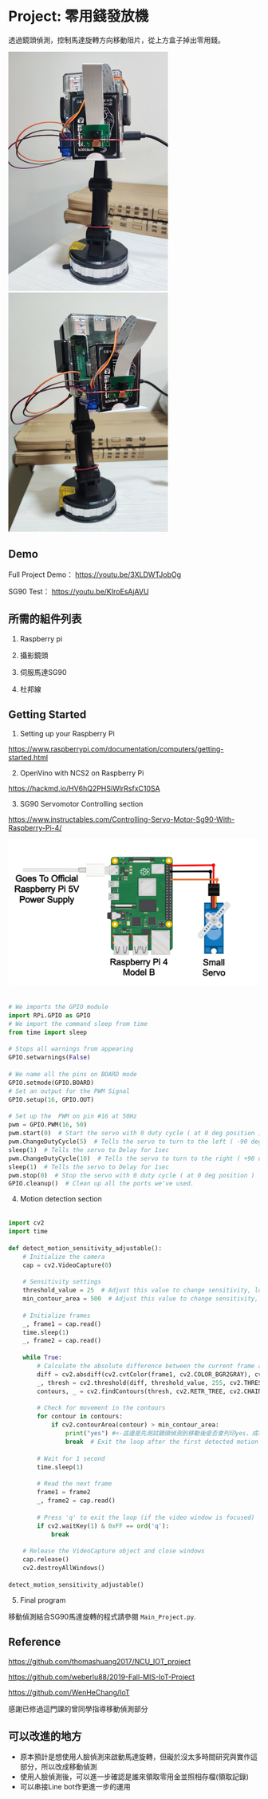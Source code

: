 # Project: 零用錢發放機
透過鏡頭偵測，控制馬達旋轉方向移動阻片，從上方盒子掉出零用錢。

<img src="https://github.com/111453023/-Project/blob/main/PIC/PIC1.jpg" height="480px" width="320px" />
<img src="https://github.com/111453023/-Project/blob/main/PIC/PIC2.jpg" height="480px" width="320px" />

## Demo

Full Project Demo： https://youtu.be/3XLDWTJobOg

SG90 Test： https://youtu.be/KIroEsAjAVU 

## 所需的組件列表

 1. Raspberry pi

 2. 攝影鏡頭

 3. 伺服馬達SG90

 4. 杜邦線


## Getting Started
1. Setting up your Raspberry Pi
   
  https://www.raspberrypi.com/documentation/computers/getting-started.html

2. OpenVino with NCS2 on Raspberry Pi
   
  https://hackmd.io/HV6hQ2PHSiWlrRsfxC10SA


3. SG90 Servomotor Controlling section
   
  https://www.instructables.com/Controlling-Servo-Motor-Sg90-With-Raspberry-Pi-4/
  
  ![接線圖](https://github.com/111453023/-Project/blob/main/PIC/Completed_Schematic_No_External_Power.jpg)

```python

# We imports the GPIO module
import RPi.GPIO as GPIO
# We import the command sleep from time
from time import sleep

# Stops all warnings from appearing
GPIO.setwarnings(False)

# We name all the pins on BOARD mode
GPIO.setmode(GPIO.BOARD)
# Set an output for the PWM Signal
GPIO.setup(16, GPIO.OUT)

# Set up the  PWM on pin #16 at 50Hz
pwm = GPIO.PWM(16, 50)
pwm.start(0)  # Start the servo with 0 duty cycle ( at 0 deg position )
pwm.ChangeDutyCycle(5)  # Tells the servo to turn to the left ( -90 deg position )
sleep(1)  # Tells the servo to Delay for 1sec
pwm.ChangeDutyCycle(10)  # Tells the servo to turn to the right ( +90 deg position )
sleep(1)  # Tells the servo to Delay for 1sec
pwm.stop(0)  # Stop the servo with 0 duty cycle ( at 0 deg position )
GPIO.cleanup()  # Clean up all the ports we've used.

```

4. Motion detection section

```python

import cv2
import time

def detect_motion_sensitivity_adjustable():
    # Initialize the camera
    cap = cv2.VideoCapture(0)

    # Sensitivity settings
    threshold_value = 25  # Adjust this value to change sensitivity, lower is more sensitive
    min_contour_area = 500  # Adjust this value to change sensitivity, lower is more sensitive

    # Initialize frames
    _, frame1 = cap.read()
    time.sleep(1)
    _, frame2 = cap.read()

    while True:
        # Calculate the absolute difference between the current frame and the next frame
        diff = cv2.absdiff(cv2.cvtColor(frame1, cv2.COLOR_BGR2GRAY), cv2.cvtColor(frame2, cv2.COLOR_BGR2GRAY))
        _, thresh = cv2.threshold(diff, threshold_value, 255, cv2.THRESH_BINARY)
        contours, _ = cv2.findContours(thresh, cv2.RETR_TREE, cv2.CHAIN_APPROX_SIMPLE)

        # Check for movement in the contours
        for contour in contours:
            if cv2.contourArea(contour) > min_contour_area:
                print("yes") #<-這邊是先測試鏡頭偵測到移動後是否會列印yes，成功的話再改成上述步驟3的SG90移動指令
                break  # Exit the loop after the first detected motion

        # Wait for 1 second
        time.sleep(1)

        # Read the next frame
        frame1 = frame2
        _, frame2 = cap.read()

        # Press 'q' to exit the loop (if the video window is focused)
        if cv2.waitKey(1) & 0xFF == ord('q'):
            break

    # Release the VideoCapture object and close windows
    cap.release()
    cv2.destroyAllWindows()

detect_motion_sensitivity_adjustable()

```

5. Final program
   
移動偵測結合SG90馬達旋轉的程式請參閱 `Main_Project.py`.


## Reference
https://github.com/thomashuang2017/NCU_IOT_project

https://github.com/weberlu88/2019-Fall-MIS-IoT-Project

https://github.com/WenHeChang/IoT

感謝已修過這門課的曾同學指導移動偵測部分

## 可以改進的地方
* 原本預計是想使用人臉偵測來啟動馬達旋轉，但礙於沒太多時間研究與實作這部分，所以改成移動偵測
* 使用人臉偵測後，可以進一步確認是誰來領取零用金並照相存檔(領取記錄)
* 可以串接Line bot作更進一步的運用
